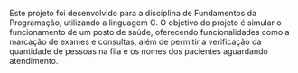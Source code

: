 
 Este projeto foi desenvolvido para a disciplina de Fundamentos da Programação, utilizando a linguagem C. O objetivo do projeto é simular o funcionamento de um posto de saúde, oferecendo funcionalidades como a marcação de exames e consultas, além de permitir a verificação da quantidade de pessoas na fila e os nomes dos pacientes aguardando atendimento.

